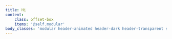 ```yaml
---
title: Hi
content:
    class: offset-box
    items: '@self.modular'
body_classes: 'modular header-animated header-dark header-transparent sticky-footer'
---
```


